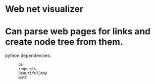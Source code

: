 Web net visualizer
==================

 # Can parse web pages for links and create node tree from them.

python dependencies:
```
      os
      requests
      BeautifulSoup
      math
```
